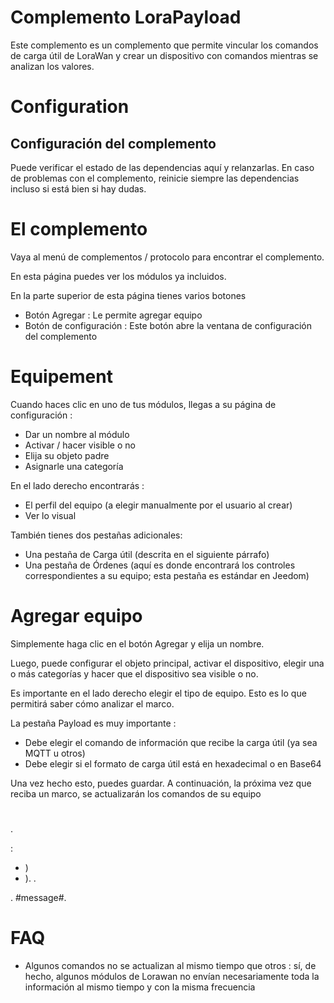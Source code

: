 # Complemento LoraPayload

Este complemento es un complemento que permite vincular los comandos de carga útil de LoraWan y crear un dispositivo con comandos mientras se analizan los valores.

# Configuration

## Configuración del complemento

Puede verificar el estado de las dependencias aquí y relanzarlas. En caso de problemas con el complemento, reinicie siempre las dependencias incluso si está bien si hay dudas.


# El complemento

Vaya al menú de complementos / protocolo para encontrar el complemento.

En esta página puedes ver los módulos ya incluidos.

En la parte superior de esta página tienes varios botones

-   Botón Agregar : Le permite agregar equipo
-   Botón de configuración : Este botón abre la ventana de configuración del complemento

# Equipement

Cuando haces clic en uno de tus módulos, llegas a su página de configuración :

-   Dar un nombre al módulo
-   Activar / hacer visible o no
-   Elija su objeto padre
-   Asignarle una categoría

En el lado derecho encontrarás :

-   El perfil del equipo (a elegir manualmente por el usuario al crear)
-   Ver lo visual

También tienes dos pestañas adicionales:

-   Una pestaña de Carga útil (descrita en el siguiente párrafo)
-   Una pestaña de Órdenes (aquí es donde encontrará los controles correspondientes a su equipo; esta pestaña es estándar en Jeedom)

# Agregar equipo

Simplemente haga clic en el botón Agregar y elija un nombre.

Luego, puede configurar el objeto principal, activar el dispositivo, elegir una o más categorías y hacer que el dispositivo sea visible o no.

Es importante en el lado derecho elegir el tipo de equipo. Esto es lo que permitirá saber cómo analizar el marco.

La pestaña Payload es muy importante :

-   Debe elegir el comando de información que recibe la carga útil (ya sea MQTT u otros)
-   Debe elegir si el formato de carga útil está en hexadecimal o en Base64


Una vez hecho esto, puedes guardar. A continuación, la próxima vez que reciba un marco, se actualizarán los comandos de su equipo

# 

.

 :

- )
- ). .

.  #message#.

# FAQ

-   Algunos comandos no se actualizan al mismo tiempo que otros : sí, de hecho, algunos módulos de Lorawan no envían necesariamente toda la información al mismo tiempo y con la misma frecuencia
